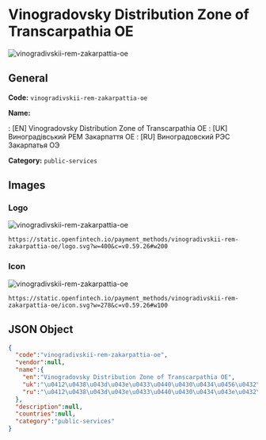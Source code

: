 
# Vinogradovsky Distribution Zone of Transcarpathia OE 
![vinogradivskii-rem-zakarpattia-oe](https://static.openfintech.io/payment_methods/vinogradivskii-rem-zakarpattia-oe/logo.svg?w=400&c=v0.59.26#w200)  

## General 
**Code:** `vinogradivskii-rem-zakarpattia-oe` 
 
**Name:** 
 
:	[EN] Vinogradovsky Distribution Zone of Transcarpathia OE 
:	[UK] Виноградівський РЕМ Закарпаття ОЕ 
:	[RU] Виноградовский РЭС Закарпатья ОЭ 
 
**Category:** `public-services` 
 

## Images 

### Logo 
![vinogradivskii-rem-zakarpattia-oe](https://static.openfintech.io/payment_methods/vinogradivskii-rem-zakarpattia-oe/logo.svg?w=400&c=v0.59.26#w200)  

```
https://static.openfintech.io/payment_methods/vinogradivskii-rem-zakarpattia-oe/logo.svg?w=400&c=v0.59.26#w200
```  

### Icon 
![vinogradivskii-rem-zakarpattia-oe](https://static.openfintech.io/payment_methods/vinogradivskii-rem-zakarpattia-oe/icon.svg?w=278&c=v0.59.26#w100)  

```
https://static.openfintech.io/payment_methods/vinogradivskii-rem-zakarpattia-oe/icon.svg?w=278&c=v0.59.26#w100
```  

## JSON Object 

```json
{
  "code":"vinogradivskii-rem-zakarpattia-oe",
  "vendor":null,
  "name":{
    "en":"Vinogradovsky Distribution Zone of Transcarpathia OE",
    "uk":"\u0412\u0438\u043d\u043e\u0433\u0440\u0430\u0434\u0456\u0432\u0441\u044c\u043a\u0438\u0439 \u0420\u0415\u041c \u0417\u0430\u043a\u0430\u0440\u043f\u0430\u0442\u0442\u044f \u041e\u0415",
    "ru":"\u0412\u0438\u043d\u043e\u0433\u0440\u0430\u0434\u043e\u0432\u0441\u043a\u0438\u0439 \u0420\u042d\u0421 \u0417\u0430\u043a\u0430\u0440\u043f\u0430\u0442\u044c\u044f \u041e\u042d"
  },
  "description":null,
  "countries":null,
  "category":"public-services"
}
```  
